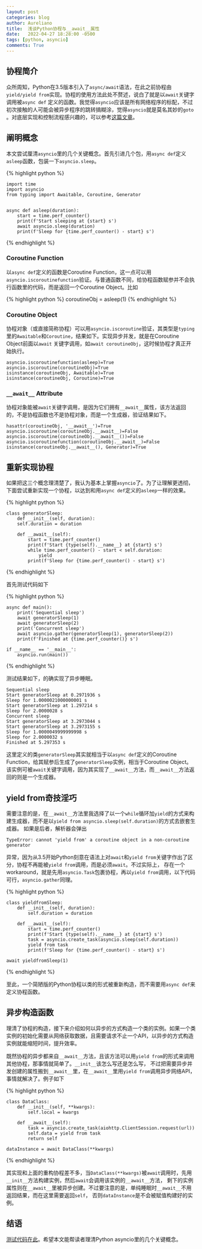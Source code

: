 ```yaml
---
layout: post
categories: blog
author: Aureliano
title:  浅谈Python协程与__await__属性
date:   2022-04-27 18:28:00 -0500
tags: [python, asyncio]
comments: True
---
```


## 协程简介

众所周知，Python在3.5版本引入了`async/await`语法，在此之前协程由`yield/yield from`实现。协程的使用方法此处不赘述，说白了就是以`await`关键字调用被`async def`
定义的函数。我觉得`asyncio`应该是所有网络程序的标配，不过初次接触的人可能会被异步程序的跳转搞糊涂，觉得`asyncio`就是莫名其妙的`goto`
。对底层实现和控制流程感兴趣的，可以参考[这篇文章](https://www.yixuebiancheng.com/article/89674.html)。

## 阐明概念

本文尝试厘清`asyncio`里的几个关键概念。首先引进几个包，用`async def`定义`asleep`函数，包装一下`asyncio.sleep`。

{% highlight python %}

    import time
    import asyncio
    from typing import Awaitable, Coroutine, Generator
    
    
    async def asleep(duration):
        start = time.perf_counter()
        print(f'Start sleeping at {start} s')
        await asyncio.sleep(duration)
        print(f'Sleep for {time.perf_counter() - start} s')

{% endhighlight %}

### Coroutine Function

以`async def`定义的函数是Coroutine Function，这一点可以用`asyncio.iscoroutinefunction`验证。与普通函数不同，给协程函数赋参并不会执行函数里的代码，而是返回一个Coroutine
Object。比如

{% highlight python %}
coroutineObj = asleep(1)
{% endhighlight %}

### Coroutine Object

协程对象（或直接简称协程）可以用`asyncio.iscoroutine`验证，其类型是`typing`里的`Awaitable`和`Coroutine`，结果如下。实现异步并发，就是在Coroutine Object前面以`await`
关键字调用，如`await coroutineObj`，这时候协程才真正开始执行。

```
asyncio.iscoroutinefunction(asleep)=True
asyncio.iscoroutine(coroutineObj)=True
isinstance(coroutineObj, Awaitable)=True
isinstance(coroutineObj, Coroutine)=True
```

### `__await__` Attribute

协程对象能被`await`关键字调用，是因为它们拥有`__await__`属性，该方法返回的，不是协程函数也不是协程对象，而是一个生成器，验证结果如下。

```
hasattr(coroutineObj, '__await__')=True
asyncio.iscoroutine(coroutineObj.__await__)=False
asyncio.iscoroutine(coroutineObj.__await__())=False
asyncio.iscoroutinefunction(coroutineObj.__await__)=False
isinstance(coroutineObj.__await__(), Generator)=True
```

## 重新实现协程

如果把这三个概念理清楚了，我认为基本上掌握`asyncio`了。为了让理解更透彻，下面尝试重新实现一个协程，以达到和用`async def`定义的`asleep`一样的效果。

{% highlight python %}

    class generatorSleep:
        def __init__(self, duration):
        self.duration = duration

        def __await__(self):
            start = time.perf_counter()
            print(f'Start {type(self).__name__} at {start} s')
            while time.perf_counter() - start < self.duration:
                yield
            print(f'Sleep for {time.perf_counter() - start} s')

{% endhighlight %}

首先测试代码如下

{% highlight python %}

    async def main():
        print('Sequential sleep')
        await generatorSleep(1)
        await generatorSleep(2)
        print('Concurrent sleep')
        await asyncio.gather(generatorSleep(1), generatorSleep(2))
        print(f'Finished at {time.perf_counter()} s')
    
    if __name__ == '__main__':
        asyncio.run(main())

{% endhighlight %}

测试结果如下，的确实现了异步睡眠。

```
Sequential sleep
Start generatorSleep at 0.2971936 s
Sleep for 1.0000021000000001 s
Start generatorSleep at 1.297214 s
Sleep for 2.0000028 s
Concurrent sleep
Start generatorSleep at 3.2973044 s
Start generatorSleep at 3.2973155 s
Sleep for 1.0000049999999998 s
Sleep for 2.0000032 s
Finished at 5.297353 s
```

这里定义的类`generatorSleep`其实就相当于以`async def`定义的Coroutine Function，给其赋参后生成了`generatorSleep`实例，相当于Coroutine Object。
该实例可被`await`关键字调用，因为其实现了`__await__`方法，而`__await__`方法返回的则是一个生成器。

## yield from奇技淫巧

需要注意的是，在`__await__`方法里我选择了以一个`while`循环加`yield`的方式来构建生成器，而不是以`yield from asyncio.sleep(self.duration)`的方式去嵌套生成器。
如果是后者，解析器会弹出

```
TypeError: cannot 'yield from' a coroutine object in a non-coroutine generator
```

异常，因为从3.5开始Python刻意在语法上对`await`和`yield from`关键字作出了区分，协程不再能被`yield from`调用，而是必须`await`。不过实际上，
存在一个workaround，就是先用`asyncio.Task`包裹协程，再以`yield from`调用，以下代码可行，`asyncio.gather`同理。

{% highlight python %}

    class yieldfromSleep:
        def __init__(self, duration):
            self.duration = duration
    
        def __await__(self):
            start = time.perf_counter()
            print(f'Start {type(self).__name__} at {start} s')
            task = asyncio.create_task(asyncio.sleep(self.duration))
            yield from task
            print(f'Sleep for {time.perf_counter() - start} s')

    await yieldfromSleep(1)

{% endhighlight %}

至此，一个简陋版的Python协程以类的形式被重新构造，而不需要用`async def`来定义协程函数。

## 异步构造函数

理清了协程的构造，接下来介绍如何以异步的方式构造一个类的实例。如果一个类实例的初始化需要从网络获取数据，且需要请求不止一个API，以异步的方式构造实例就能缩短时间，提升效率。

既然协程的异步都来自`__await__`方法，且该方法可以用`yield from`的形式来调用其他协程，那事情就简单了。`__init__`该怎么写还是怎么写，
不过把需要异步并发创建的属性搬到`__await__`里，在`__await__`里用`yield from`调用异步网络API，事情就解决了。例子如下

{% highlight python %}

    class DataClass:
        def __init__(self, **kwargs):
            self.local = kwargs

        def __await__(self):
            task = asyncio.create_task(aiohttp.ClientSession.request(url))
            self.data = yield from task
            return self

    dataInstance = await DataClass(**kwargs)

{% endhighlight %}

其实现和上面的重构协程差不多，当`DataClass(**kwargs)`被`await`调用时，先用`__init__`方法构建实例，然后`await`会调用该实例的`__await__`方法，
剩下的实例属性则在`__await__`里被异步创建。不过要注意的是，单纯睡眠时`__await__`不用返回结果，而在这里需要返回`self`，
否则`dataInstance`是不会被赋值构建好的实例。

## 结语

[测试代码在此](https://raw.githubusercontent.com/Aureliano90/Aureliano90.github.io/main/samples/__await__.py)。希望本文能帮读者理清Python asyncio里的几个关键概念。